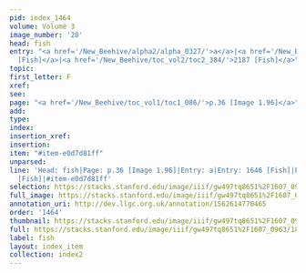 ```yaml
---
pid: index_1464
volume: Volume 3
image_number: '20'
head: fish
entry: "<a href='/New_Beehive/alpha2/alpha_0327/'>a</a>|<a href='/New_Beehive/toc_vol2/toc2_324/'>1646
  [Fish]</a>|<a href='/New_Beehive/toc_vol2/toc2_384/'>2187 [Fish]</a>"
topic: 
first_letter: F
xref: 
see: 
page: "<a href='/New_Beehive/toc_vol1/toc1_086/'>p.36 [Image 1.96]</a>"
add: 
type: 
index: 
insertion_xref: 
insertion: 
item: "#item-e0d7d81ff"
unparsed: 
line: 'Head: fish|Page: p.36 [Image 1.96]|Entry: a|Entry: 1646 [Fish]|Entry: 2187
  [Fish]|#item-e0d7d81ff'
selection: https://stacks.stanford.edu/image/iiif/gw497tq8651%2F1607_0963/1800,1753,759,180/full/0/default.jpg
full_image: https://stacks.stanford.edu/image/iiif/gw497tq8651%2F1607_0963/full/full/0/default.jpg
annotation_uri: http://dev.llgc.org.uk/annotation/1562614770465
order: '1464'
thumbnail: https://stacks.stanford.edu/image/iiif/gw497tq8651%2F1607_0963/1800,1753,759,180/150,/0/default.jpg
full: https://stacks.stanford.edu/image/iiif/gw497tq8651%2F1607_0963/1800,1753,759,180/full/0/default.jpg
label: fish
layout: index_item
collection: index2
---
```

